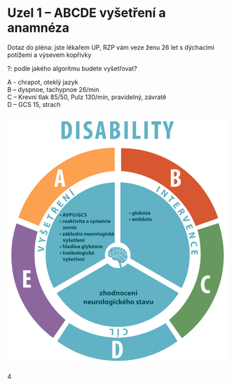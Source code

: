 
<div class="w3-row">
<div class="w3-half w3-large">

# Uzel 1 – ABCDE vyšetření a anamnéza

Dotaz do pléna: jste lékařem UP, RZP vám veze ženu 26 let s dýchacími potížemi a výsevem kopřivky

?: podle jakého algoritmu budete vyšetřovat? 

<div class="w3-orange w3-xlarge w3-padding w3-margin">
A - chrapot, oteklý jazyk</div>

<div class="w3-red w3-xlarge w3-padding w3-margin">
B – dyspnoe, tachypnoe 26/min</div>

<div class="w3-green w3-xlarge w3-padding w3-margin">
C – Krevní tlak 85/50, Pulz 130/min, pravidelný, závratě</div>

<div class="w3-light-blue w3-xlarge w3-padding w3-margin">
D – GCS 15, strach</div>




</div>
<div class="w3-half">

![slide_4_schema_abcdeV2_Disability](slide_4_schema_abcdeV2_Disability.jpg)

</div>
</div>


<div class="w3-center">4</div>
